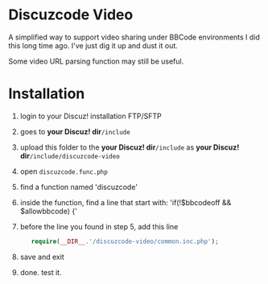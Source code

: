 Discuzcode Video
================
A simplified way to support video sharing under BBCode environments
I did this long time ago. I've just dig it up and dust it out.

Some video URL parsing function may still be useful.

Installation
============

 1. login to your Discuz! installation FTP/SFTP

 2. goes to **your Discuz! dir**`/include`

 3. upload this folder to the **your Discuz! dir**`/include` as
    **your Discuz! dir**`/include/discuzcode-video`

 4. open `discuzcode.func.php`

 5. find a function named 'discuzcode'

 6. inside the function, find a line that start with: 'if(!$bbcodeoff && $allowbbcode) {'

 7. before the line you found in step 5, add this line

    ```php
       require(__DIR__.'/discuzcode-video/common.inc.php');
    ```

 8. save and exit

 9. done. test it.

